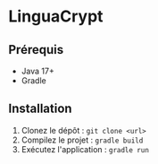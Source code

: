 # LinguaCrypt

## Prérequis
- Java 17+
- Gradle

## Installation
1. Clonez le dépôt : `git clone <url>`
2. Compilez le projet : `gradle build`
3. Exécutez l'application : `gradle run`